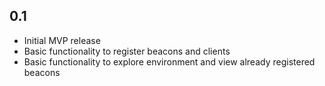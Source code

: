 ## 0.1

+ Initial MVP release
+ Basic functionality to register beacons and clients
+ Basic functionality to explore environment and view already registered beacons
